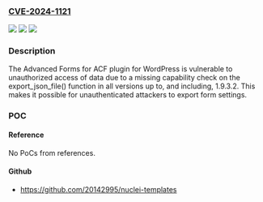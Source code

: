 ### [CVE-2024-1121](https://cve.mitre.org/cgi-bin/cvename.cgi?name=CVE-2024-1121)
![](https://img.shields.io/static/v1?label=Product&message=Advanced%20Forms%20for%20ACF&color=blue)
![](https://img.shields.io/static/v1?label=Version&message=*%3C%3D%201.9.3.2%20&color=brighgreen)
![](https://img.shields.io/static/v1?label=Vulnerability&message=CWE-862%20Missing%20Authorization&color=brighgreen)

### Description

The Advanced Forms for ACF plugin for WordPress is vulnerable to unauthorized access of data due to a missing capability check on the export_json_file() function in all versions up to, and including, 1.9.3.2. This makes it possible for unauthenticated attackers to export form settings.

### POC

#### Reference
No PoCs from references.

#### Github
- https://github.com/20142995/nuclei-templates

